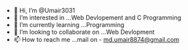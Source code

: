 - 👋 Hi, I’m @Umair3031
- 👀 I’m interested in ...Web Devlopement and C Programming
- 🌱 I’m currently learning ...Programming
- 💞️ I’m looking to collaborate on ...Web Devlopment
- 📫 How to reach me ...mail on - md.umair8874@gmail.com

<!---
Umair3031/Umair3031 is a ✨ special ✨ repository because its `README.md` (this file) appears on your GitHub profile.
You can click the Preview link to take a look at your changes.
--->
